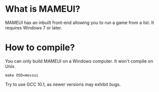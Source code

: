 What is MAMEUI?
===============
MAMEUI has an inbuilt front-end allowing you to run a game from a list. It requires Windows 7 or later.


How to compile?
===============

You can only build MAMEUI on a Windows computer. It won't compile on Unix.

```
make OSD=messui
```

Try to use GCC 10.1, as newer versions may exhibit bugs.
